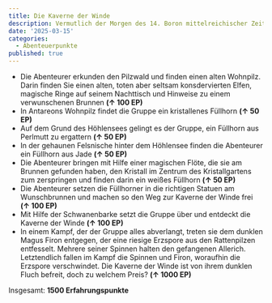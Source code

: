```yaml
---
title: Die Kaverne der Winde
description: Vermutlich der Morgen des 14. Boron mittelreichischer Zeitrechnung, Zeit in der Anderswelt unbekannt.
date: '2025-03-15'
categories:
  - Abenteuerpunkte
published: true
---
```


- Die Abenteurer erkunden den Pilzwald und finden einen alten Wohnpilz. Darin finden Sie einen alten, toten aber seltsam konsdervierten Elfen, magische Ringe auf seinem Nachttisch und Hinweise zu einem verwunschenen Brunnen **(↑ 100 EP)**
- In Antareons Wohnpilz findet die Gruppe ein kristallenes Füllhorn **(↑ 50 EP)**
- Auf dem Grund des Höhlensees gelingt es der Gruppe, ein Füllhorn aus Perlmutt zu ergattern **(↑ 50 EP)**
- In der gehaunen Felsnische hinter dem Höhlensee finden die Abenteurer ein Füllhorn aus Jade **(↑ 50 EP)**
- Die Abenteurer bringen mit Hilfe einer magischen Flöte, die sie am Brunnen gefunden haben, den Kristall im Zentrum des Kristallgartens zum zerspringen und finden darin ein weißes Füllhorn **(↑ 50 EP)**
- Die Abenteurer setzen die Füllhorner in die richtigen Statuen am Wunschbrunnen und machen so den Weg zur Kaverne der Winde frei **(↑ 100 EP)**
- Mit Hilfe der Schwanenbarke setzt die Gruppe über und entdeckt die Kaverne der Winde **(↑ 100 EP)**
- In einem Kampf, der der Gruppe alles abverlangt, treten sie dem dunklen Magus Firon entgegen, der eine riesige Erzspore aus den Rattenpilzen entfesselt. Mehrere seiner Spinnen halten den gefangenen Allerich. Letztendlich fallen im Kampf die Spinnen und Firon, woraufhin die Erzspore verschwindet. Die Kaverne der Winde ist von ihrem dunklen Fluch befreit, doch zu welchem Preis? **(↑ 1000 EP)**

Insgesamt: **1500 Erfahrungspunkte**
